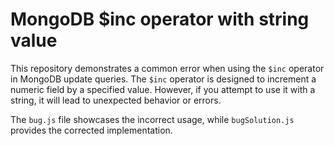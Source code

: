 # MongoDB $inc operator with string value

This repository demonstrates a common error when using the `$inc` operator in MongoDB update queries.  The `$inc` operator is designed to increment a numeric field by a specified value.  However, if you attempt to use it with a string, it will lead to unexpected behavior or errors.

The `bug.js` file showcases the incorrect usage, while `bugSolution.js` provides the corrected implementation.
